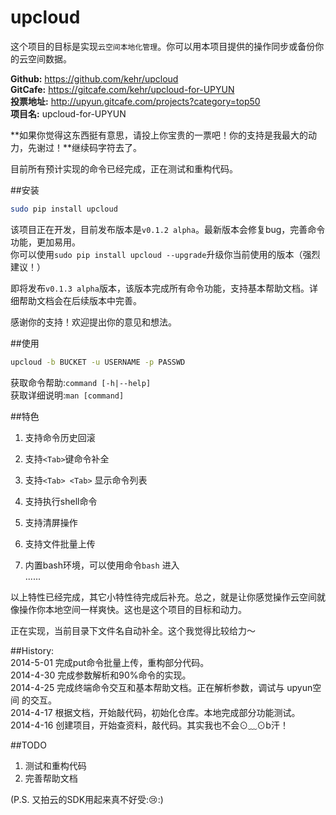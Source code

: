 # upcloud

这个项目的目标是实现`云空间本地化管理`。你可以用本项目提供的操作同步或备份你的云空间数据。

**Github:**  https://github.com/kehr/upcloud  
**GitCafe:** https://gitcafe.com/kehr/upcloud-for-UPYUN   
**投票地址:** http://upyun.gitcafe.com/projects?category=top50      
**项目名:** upcloud-for-UPYUN   


   
**如果你觉得这东西挺有意思，请投上你宝贵的一票吧！你的支持是我最大的动力，先谢过！**继续码字符去了。


目前所有预计实现的命令已经完成，正在测试和重构代码。 

##安装  

```bash
sudo pip install upcloud
```
该项目正在开发，目前发布版本是`v0.1.2 alpha`。最新版本会修复bug，完善命令功能，更加易用。  
你可以使用`sudo pip install upcloud --upgrade`升级你当前使用的版本（强烈建议！）  

即将发布`v0.1.3 alpha`版本，该版本完成所有命令功能，支持基本帮助文档。详细帮助文档会在后续版本中完善。

感谢你的支持！欢迎提出你的意见和想法。

##使用 

```bash
upcloud -b BUCKET -u USERNAME -p PASSWD
```
获取命令帮助:`command [-h|--help]`  
获取详细说明:`man [command]`

##特色  

1. 支持命令历史回滚

2. 支持`<Tab>`键命令补全  

3. 支持`<Tab> <Tab>` 显示命令列表

4. 支持执行shell命令  

5. 支持清屏操作  

6. 支持文件批量上传   

7. 内置bash环境，可以使用命令`bash` 进入  
......  

以上特性已经完成，其它小特性待完成后补充。总之，就是让你感觉操作云空间就像操作你本地空间一样爽快。这也是这个项目的目标和动力。

正在实现，当前目录下文件名自动补全。这个我觉得比较给力～

##History:  
2014-5-01 完成put命令批量上传，重构部分代码。  
2014-4-30 完成参数解析和90%命令的实现。  
2014-4-25 完成终端命令交互和基本帮助文档。正在解析参数，调试与 upyun空间 的交互。  
2014-4-17 根据文档，开始敲代码，初始化仓库。本地完成部分功能测试。    
2014-4-16 创建项目，开始查资料，敲代码。其实我也不会⊙﹏⊙b汗！  

##TODO   

1. 测试和重构代码  
2. 完善帮助文档

(P.S. 又拍云的SDK用起来真不好受::cry::)
